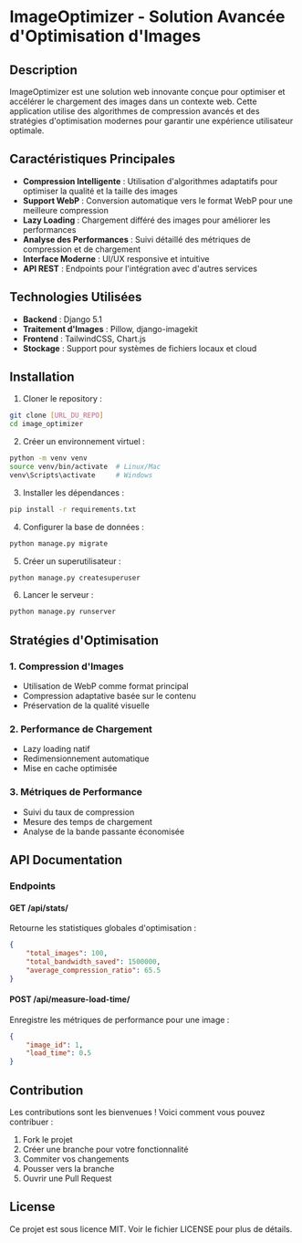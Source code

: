 # ImageOptimizer - Solution Avancée d'Optimisation d'Images

## Description
ImageOptimizer est une solution web innovante conçue pour optimiser et accélérer le chargement des images dans un contexte web. Cette application utilise des algorithmes de compression avancés et des stratégies d'optimisation modernes pour garantir une expérience utilisateur optimale.

## Caractéristiques Principales

- **Compression Intelligente** : Utilisation d'algorithmes adaptatifs pour optimiser la qualité et la taille des images
- **Support WebP** : Conversion automatique vers le format WebP pour une meilleure compression
- **Lazy Loading** : Chargement différé des images pour améliorer les performances
- **Analyse des Performances** : Suivi détaillé des métriques de compression et de chargement
- **Interface Moderne** : UI/UX responsive et intuitive
- **API REST** : Endpoints pour l'intégration avec d'autres services

## Technologies Utilisées

- **Backend** : Django 5.1
- **Traitement d'Images** : Pillow, django-imagekit
- **Frontend** : TailwindCSS, Chart.js
- **Stockage** : Support pour systèmes de fichiers locaux et cloud

## Installation

1. Cloner le repository :
```bash
git clone [URL_DU_REPO]
cd image_optimizer
```

2. Créer un environnement virtuel :
```bash
python -m venv venv
source venv/bin/activate  # Linux/Mac
venv\Scripts\activate     # Windows
```

3. Installer les dépendances :
```bash
pip install -r requirements.txt
```

4. Configurer la base de données :
```bash
python manage.py migrate
```

5. Créer un superutilisateur :
```bash
python manage.py createsuperuser
```

6. Lancer le serveur :
```bash
python manage.py runserver
```

## Stratégies d'Optimisation

### 1. Compression d'Images
- Utilisation de WebP comme format principal
- Compression adaptative basée sur le contenu
- Préservation de la qualité visuelle

### 2. Performance de Chargement
- Lazy loading natif
- Redimensionnement automatique
- Mise en cache optimisée

### 3. Métriques de Performance
- Suivi du taux de compression
- Mesure des temps de chargement
- Analyse de la bande passante économisée

## API Documentation

### Endpoints

#### GET /api/stats/
Retourne les statistiques globales d'optimisation :
```json
{
    "total_images": 100,
    "total_bandwidth_saved": 1500000,
    "average_compression_ratio": 65.5
}
```

#### POST /api/measure-load-time/
Enregistre les métriques de performance pour une image :
```json
{
    "image_id": 1,
    "load_time": 0.5
}
```

## Contribution

Les contributions sont les bienvenues ! Voici comment vous pouvez contribuer :

1. Fork le projet
2. Créer une branche pour votre fonctionnalité
3. Commiter vos changements
4. Pousser vers la branche
5. Ouvrir une Pull Request

## License

Ce projet est sous licence MIT. Voir le fichier LICENSE pour plus de détails.
